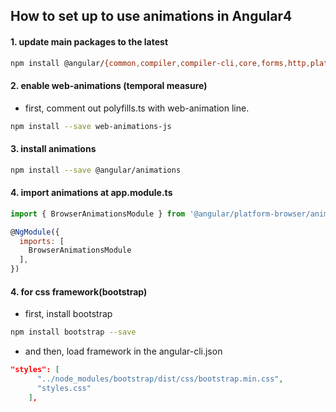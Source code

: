 ## How to set up to use animations in Angular4

#### 1. update main packages to the latest

```bash
npm install @angular/{common,compiler,compiler-cli,core,forms,http,platform-browser,platform-browser-dynamic,platform-server,router,animations}@latest typescript@latest --save
```

#### 2. enable web-animations (temporal measure)

- first, comment out polyfills.ts with web-animation line.

```bash
npm install --save web-animations-js
```


#### 3. install animations


```bash
npm install --save @angular/animations
```

#### 4. import animations at app.module.ts

```javascript
import { BrowserAnimationsModule } from '@angular/platform-browser/animations';

@NgModule({
  imports: [
    BrowserAnimationsModule
  ],
})
```

#### 4. for css framework(bootstrap)

- first, install bootstrap

```bash
npm install bootstrap --save
```
- and then, load framework in the angular-cli.json

```json
"styles": [
      "../node_modules/bootstrap/dist/css/bootstrap.min.css",
      "styles.css"
    ],
```
